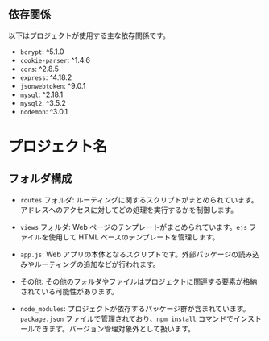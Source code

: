 ## 依存関係

以下はプロジェクトが使用する主な依存関係です。

- `bcrypt`: ^5.1.0
- `cookie-parser`: ^1.4.6
- `cors`: ^2.8.5
- `express`: ^4.18.2
- `jsonwebtoken`: ^9.0.1
- `mysql`: ^2.18.1
- `mysql2`: ^3.5.2
- `nodemon`: ^3.0.1

# プロジェクト名

## フォルダ構成

- `routes` フォルダ: ルーティングに関するスクリプトがまとめられています。アドレスへのアクセスに対してどの処理を実行するかを制御します。

- `views` フォルダ: Web ページのテンプレートがまとめられています。`ejs` ファイルを使用して HTML ベースのテンプレートを管理します。

- `app.js`: Web アプリの本体となるスクリプトです。外部パッケージの読み込みやルーティングの追加などが行われます。

- その他: その他のフォルダやファイルはプロジェクトに関連する要素が格納されている可能性があります。

- `node_modules`: プロジェクトが依存するパッケージ群が含まれています。`package.json` ファイルで管理されており、`npm install` コマンドでインストールできます。バージョン管理対象外として扱います。

